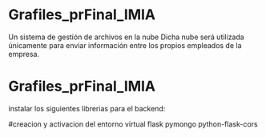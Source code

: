 # Grafiles_prFinal_lMIA
Un sistema de gestión de archivos en la nube Dicha nube será utilizada únicamente para enviar información entre los propios empleados de la empresa.



# Grafiles_prFinal_lMIA
instalar los siguientes librerias para el backend:

#creacion y activacion del entorno virtual
 flask pymongo
 python-flask-cors



